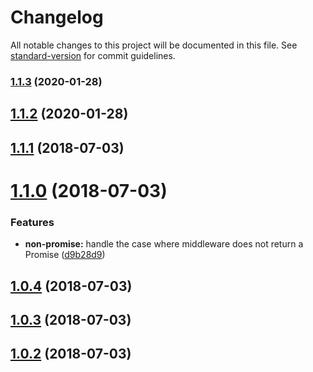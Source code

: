 # Changelog

All notable changes to this project will be documented in this file. See [standard-version](https://github.com/conventional-changelog/standard-version) for commit guidelines.

### [1.1.3](https://github.com/silasbw/boomware/compare/1.1.2...1.1.3) (2020-01-28)

<a name="1.1.2"></a>
## [1.1.2](https://github.com/silasbw/boomware/compare/1.1.1...1.1.2) (2020-01-28)



<a name="1.1.1"></a>
## [1.1.1](https://github.com/silasbw/boomware/compare/1.1.0...1.1.1) (2018-07-03)



<a name="1.1.0"></a>
# [1.1.0](https://github.com/silasbw/boomware/compare/1.0.4...1.1.0) (2018-07-03)


### Features

* **non-promise:** handle the case where middleware does not return a Promise ([d9b28d9](https://github.com/silasbw/boomware/commit/d9b28d9))



<a name="1.0.4"></a>
## [1.0.4](https://github.com/silasbw/boomware/compare/1.0.3...1.0.4) (2018-07-03)



<a name="1.0.3"></a>
## [1.0.3](https://github.com/silasbw/boomware/compare/1.0.2...1.0.3) (2018-07-03)



<a name="1.0.2"></a>
## [1.0.2](https://github.com/silasbw/boomware/compare/1.0.0...1.0.2) (2018-07-03)
